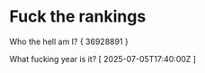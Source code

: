# Fuck the rankings

Who the hell am I?
{ 36928891 }

What fucking year is it?
[ 2025-07-05T17:40:00Z ]
